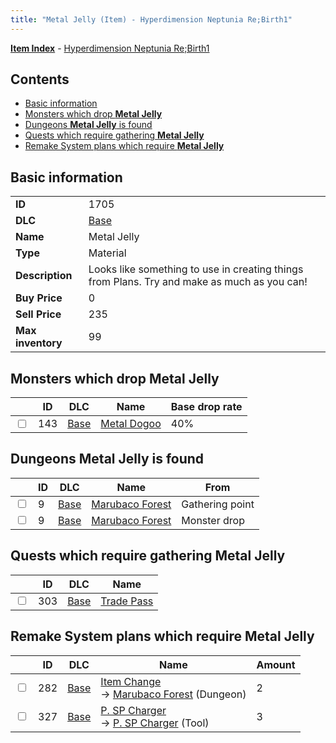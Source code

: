 ```yaml
---
title: "Metal Jelly (Item) - Hyperdimension Neptunia Re;Birth1"
---
```


[**Item Index**](/neptunia/rb1/item/index.html) - [Hyperdimension Neptunia Re;Birth1](/neptunia/rb1)

## Contents

- [Basic information](#basic-information)
- [Monsters which drop **Metal Jelly**](#monsters-which-drop-metal-jelly)
- [Dungeons **Metal Jelly** is found](#dungeons-metal-jelly-is-found)
- [Quests which require gathering **Metal Jelly**](#quests-which-require-gathering-metal-jelly)
- [Remake System plans which require **Metal Jelly**](#remake-system-plans-which-require-metal-jelly)

## Basic information

|   |   |
| -- | -- |
| **ID** | 1705 |
| **DLC** | [Base](/neptunia/rb1/dlc/1-base.html) |
| **Name** | Metal Jelly |
| **Type** | Material |
| **Description** | Looks like something to use in creating things from Plans. Try and make as much as you can! |
| **Buy Price** | 0 |
| **Sell Price** | 235 |
| **Max inventory** | 99 |

## Monsters which drop **Metal Jelly**

|    | ID | DLC | Name | Base drop rate |
| -- | -- | --- | ---- | -------------- |
| <input type="checkbox" id="rb1-monster-1-143" class="trackbox" /> | 143 | [Base](/neptunia/rb1/dlc/1-base.html) | [Metal Dogoo](/neptunia/rb1/monster/1-143-metal-dogoo.html) | 40% |

## Dungeons **Metal Jelly** is found

|    | ID | DLC | Name | From |
| -- | -- | --- | ---- | ---- |
| <input type="checkbox" id="rb1-dungeon-1-9" class="trackbox" /> | 9 | [Base](/neptunia/rb1/dlc/1-base.html) | [Marubaco Forest](/neptunia/rb1/dungeon/1-9-marubaco-forest.html) | Gathering point |
| <input type="checkbox" id="rb1-dungeon-1-9" class="trackbox" /> | 9 | [Base](/neptunia/rb1/dlc/1-base.html) | [Marubaco Forest](/neptunia/rb1/dungeon/1-9-marubaco-forest.html) | Monster drop |

## Quests which require gathering **Metal Jelly**

|    | ID | DLC | Name |
| -- | -- | --- | ---- |
| <input type="checkbox" id="rb1-quest-1-303" class="trackbox" /> | 303 | [Base](/neptunia/rb1/dlc/1-base.html) | [Trade Pass](/neptunia/rb1/quest/1-303-trade-pass.html) |

## Remake System plans which require **Metal Jelly**

|    | ID | DLC | Name | Amount |
| -- | -- | --- | ---- | ------ |
| <input type="checkbox" id="rb1-remake-1-282" class="trackbox" /> | 282 | [Base](/neptunia/rb1/dlc/1-base.html) | [Item Change](/neptunia/rb1/remake/1-282-item-change.html)<br />→ [Marubaco Forest](/neptunia/rb1/dungeon/1-9-marubaco-forest.html) (Dungeon) | 2 |
| <input type="checkbox" id="rb1-remake-1-327" class="trackbox" /> | 327 | [Base](/neptunia/rb1/dlc/1-base.html) | [P. SP Charger](/neptunia/rb1/remake/1-327-p-sp-charger.html)<br />→ [P. SP Charger](/neptunia/rb1/item/1-15-p-sp-charger.html) (Tool) | 3 |